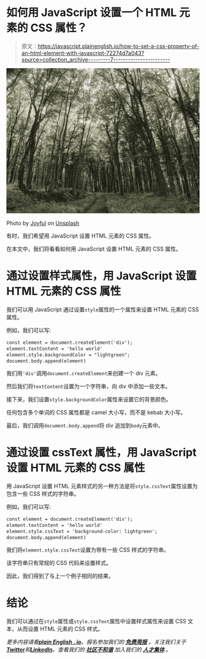 # 如何用 JavaScript 设置一个 HTML 元素的 CSS 属性？

> 原文：<https://javascript.plainenglish.io/how-to-set-a-css-property-of-an-html-element-with-javascript-72274d7a043?source=collection_archive---------7----------------------->

![](img/1a126a51d151c1c63d48b29d31b7f9b6.png)

Photo by [Joyful](https://unsplash.com/@joyfulcaptures?utm_source=medium&utm_medium=referral) on [Unsplash](https://unsplash.com?utm_source=medium&utm_medium=referral)

有时，我们希望用 JavaScript 设置 HTML 元素的 CSS 属性。

在本文中，我们将看看如何用 JavaScript 设置 HTML 元素的 CSS 属性。

# 通过设置样式属性，用 JavaScript 设置 HTML 元素的 CSS 属性

我们可以用 JavaScript 通过设置`style`属性的一个属性来设置 HTML 元素的 CSS 属性。

例如，我们可以写:

```
const element = document.createElement('div');
element.textContent = 'hello world'
element.style.backgroundColor = "lightgreen";
document.body.append(element)
```

我们用`'div'`调用`document.createElement`来创建一个 div 元素。

然后我们将`textContent`设置为一个字符串，向 div 中添加一些文本。

接下来，我们设置`style.backgroundColor`属性来设置它的背景颜色。

任何包含多个单词的 CSS 属性都是 camel 大小写，而不是 kebab 大小写。

最后，我们调用`document.body.append`将 div 追加到`body`元素中。

# 通过设置 cssText 属性，用 JavaScript 设置 HTML 元素的 CSS 属性

用 JavaScript 设置 HTML 元素样式的另一种方法是将`style.cssText`属性设置为包含一些 CSS 样式的字符串。

例如，我们可以写:

```
const element = document.createElement('div');
element.textContent = 'hello world'
element.style.cssText = 'background-color: lightgreen';
document.body.append(element)
```

我们将`element.style.cssText`设置为带有一些 CSS 样式的字符串。

该字符串只有常规的 CSS 代码来设置样式。

因此，我们得到了与上一个例子相同的结果。

# 结论

我们可以通过在`style`属性或`style.cssText`属性中设置样式属性来设置 CSS 文本，从而设置 HTML 元素的 CSS 样式。

*更多内容请看*[***plain English . io***](https://plainenglish.io/)*。报名参加我们的* [***免费周报***](http://newsletter.plainenglish.io/) *。关注我们关于*[***Twitter***](https://twitter.com/inPlainEngHQ)*和*[***LinkedIn***](https://www.linkedin.com/company/inplainenglish/)*。查看我们的* [***社区不和谐***](https://discord.gg/GtDtUAvyhW) *加入我们的* [***人才集体***](https://inplainenglish.pallet.com/talent/welcome) *。*